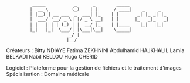 ~~~~~~~~~~~~~~~~~~~~~~~~~~~~~~~~~~~~~~~~~~~~~~~~~~~~~~~~~~~~~~~~~~~~~~

          _____           _      _        _____               
         |  __ \         (_)    | |      / ____|    _     _   
         | |__) | __ ___  _  ___| |_    | |       _| |_ _| |_ 
         |  ___/ '__/ _ \| |/ _ \ __|   | |      |_   _|_   _|
         | |   | | | (_) | |  __/ |_    | |____    |_|   |_|  
         |_|   |_|  \___/| |\___|\__|    \_____|              
                        _/ |                                  
                       |__/

~~~~~~~~~~~~~~~~~~~~~~~~~~~~~~~~~~~~~~~~~~~~~~~~~~~~~~~~~~~~~~~~~~~~~~

Créateurs : Bitty NDIAYE
            Fatima ZEKHNINI
            Abdulhamid HAJKHALIL
            Lamia BELKADI
            Nabil KELLOU
            Hugo CHERID

Logiciel : Plateforme pour la gestion de fichiers et le traitement d'images
Spécialisation : Domaine médicale

~~~~~~~~~~~~~~~~~~~~~~~~~~~~~~~~~~~~~~~~~~~~~~~~~~~~~~~~~~~~~~~~~~~~~~
